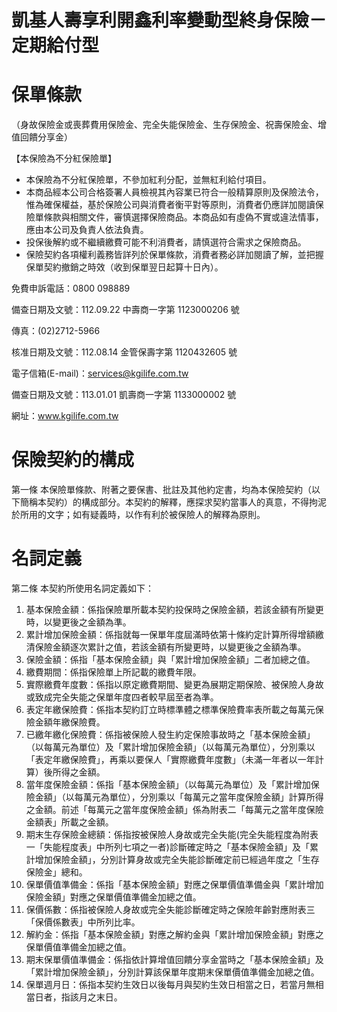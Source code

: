 # 凱基人壽享利開鑫利率變動型終身保險－定期給付型

# 保單條款

（身故保險金或喪葬費用保險金、完全失能保險金、生存保險金、祝壽保險金、增值回饋分享金）

【本保險為不分紅保險單】

- 本保險為不分紅保險單，不參加紅利分配，並無紅利給付項目。
- 本商品經本公司合格簽署人員檢視其內容業已符合一般精算原則及保險法令，惟為確保權益，基於保險公司與消費者衡平對等原則，消費者仍應詳加閱讀保險單條款與相關文件，審慎選擇保險商品。本商品如有虛偽不實或違法情事，應由本公司及負責人依法負責。
- 投保後解約或不繼續繳費可能不利消費者，請慎選符合需求之保險商品。
- 保險契約各項權利義務皆詳列於保單條款，消費者務必詳加閱讀了解，並把握保單契約撤銷之時效（收到保單翌日起算十日內）。

免費申訴電話：0800 098889

備查日期及文號：112.09.22 中壽商一字第 1123000206 號

傳真：(02)2712-5966

核准日期及文號：112.08.14 金管保壽字第 1120432605 號

電子信箱(E-mail)：services@kgilife.com.tw

備查日期及文號：113.01.01 凱壽商一字第 1133000002 號

網址：www.kgilife.com.tw

# 保險契約的構成

第一條 本保險單條款、附著之要保書、批註及其他約定書，均為本保險契約（以下簡稱本契約）的構成部分。本契約的解釋，應探求契約當事人的真意，不得拘泥於所用的文字；如有疑義時，以作有利於被保險人的解釋為原則。

# 名詞定義

第二條 本契約所使用名詞定義如下：

1. 基本保險金額：係指保險單所載本契約投保時之保險金額，若該金額有所變更時，以變更後之金額為準。
2. 累計增加保險金額：係指就每一保單年度屆滿時依第十條約定計算所得增額繳清保險金額逐次累計之值，若該金額有所變更時，以變更後之金額為準。
3. 保險金額：係指「基本保險金額」與「累計增加保險金額」二者加總之值。
4. 繳費期間：係指保險單上所記載的繳費年限。
5. 實際繳費年度數：係指以原定繳費期間、變更為展期定期保險、被保險人身故或致成完全失能之保單年度四者較早屆至者為準。
6. 表定年繳保險費：係指本契約訂立時標準體之標準保險費率表所載之每萬元保險金額年繳保險費。
7. 已繳年繳化保險費：係指被保險人發生約定保險事故時之「基本保險金額」（以每萬元為單位）及「累計增加保險金額」（以每萬元為單位），分別乘以「表定年繳保險費」，再乘以要保人「實際繳費年度數」（未滿一年者以一年計算）後所得之金額。
8. 當年度保險金額：係指「基本保險金額」（以每萬元為單位）及「累計增加保險金額」（以每萬元為單位），分別乘以「每萬元之當年度保險金額」計算所得之金額。前述「每萬元之當年度保險金額」係為附表二「每萬元之當年度保險金額表」所載之金額。
9. 期末生存保險金總額：係指按被保險人身故或完全失能(完全失能程度為附表一「失能程度表」中所列七項之一者)診斷確定時之「基本保險金額」及「累計增加保險金額」，分別計算身故或完全失能診斷確定前已經過年度之「生存保險金」總和。
10. 保單價值準備金：係指「基本保險金額」對應之保單價值準備金與「累計增加保險金額」對應之保單價值準備金加總之值。
11. 保價係數：係指被保險人身故或完全失能診斷確定時之保險年齡對應附表三「保價係數表」中所列比率。
12. 解約金：係指「基本保險金額」對應之解約金與「累計增加保險金額」對應之保單價值準備金加總之值。
13. 期末保單價值準備金：係指依計算增值回饋分享金當時之「基本保險金額」及「累計增加保險金額」，分別計算該保單年度期末保單價值準備金加總之值。
14. 保單週月日：係指本契約生效日以後每月與契約生效日相當之日，若當月無相當日者，指該月之末日。